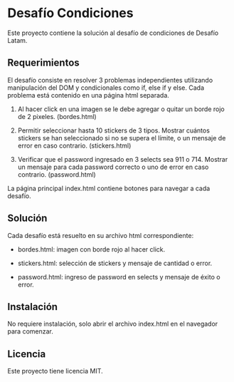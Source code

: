 # Desafío Condiciones

Este proyecto contiene la solución al desafío de condiciones de Desafío Latam. 

## Requerimientos

El desafío consiste en resolver 3 problemas independientes utilizando manipulación del DOM y condicionales como if, else if y else. Cada problema está contenido en una página html separada.

1. Al hacer click en una imagen se le debe agregar o quitar un borde rojo de 2 pixeles. (bordes.html) 

2. Permitir seleccionar hasta 10 stickers de 3 tipos. Mostrar cuántos stickers se han seleccionado si no se supera el límite, o un mensaje de error en caso contrario. (stickers.html)

3. Verificar que el password ingresado en 3 selects sea 911 o 714. Mostrar un mensaje para cada password correcto o uno de error en caso contrario. (password.html)

La página principal index.html contiene botones para navegar a cada desafío.

## Solución

Cada desafío está resuelto en su archivo html correspondiente:

- bordes.html: imagen con borde rojo al hacer click.

- stickers.html: selección de stickers y mensaje de cantidad o error. 

- password.html: ingreso de password en selects y mensaje de éxito o error.

## Instalación

No requiere instalación, solo abrir el archivo index.html en el navegador para comenzar.

## Licencia 

Este proyecto tiene licencia MIT.
